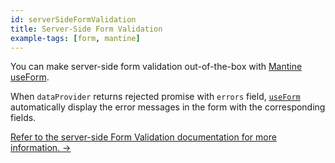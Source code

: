```yaml
---
id: serverSideFormValidation
title: Server-Side Form Validation
example-tags: [form, mantine]
---
```


You can make server-side form validation out-of-the-box with [Mantine useForm][mantine-use-form].

When `dataProvider` returns rejected promise with `errors` field, [`useForm`][mantine-use-form] automatically display the error messages in the form with the corresponding fields.

[Refer to the server-side Form Validation documentation for more information. →](/docs/advanced-tutorials/forms/server-side-form-validation/)

<CodeSandboxExample path="server-side-form-validation-mantine" />

[mantine-use-form]: /docs/api-reference/mantine/hooks/form/useForm/
